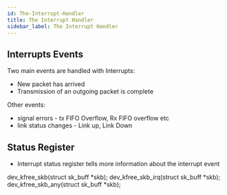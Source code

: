 ```yaml
---
id: The-Interrupt-Handler
title: The Interrupt Handler
sidebar_label: The Interrupt Handler
---
```


## Interrupts Events

Two main events are handled with Interrupts:
- New packet has arrived
- Transmission of an outgoing packet is complete

Other events:
- signal errors - tx FIFO Overflow, Rx FIFO overflow etc
- link status changes - Link up, Link Down

## Status Register
- Interrupt status register tells more information about the interrupt event


dev_kfree_skb(struct sk_buff *skb);
dev_kfree_skb_irq(struct sk_buff *skb);
dev_kfree_skb_any(struct sk_buff *skb);